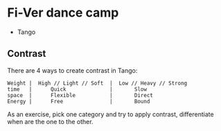 # Fi-Ver dance camp

* Tango

## Contrast

There are 4 ways to create contrast in Tango:

```
Weight |  High // Light // Soft  |  Low // Heavy // Strong
time   |      Quick              |       Slow
space  |      Flexible           |       Direct
Energy |      Free               |       Bound
```

As an exercise, pick one category and try to apply contrast, differentiate when are the one to the other.
